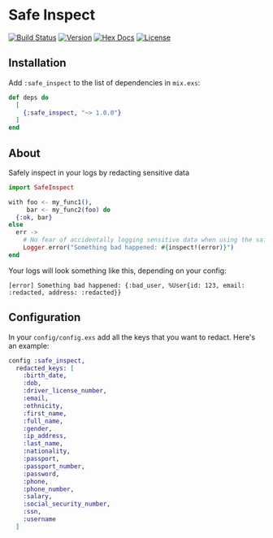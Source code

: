 # Safe Inspect

[![Build Status](https://github.com/crewfinance/safe-inspect/actions/workflows/elixir.yml/badge.svg)](https://github.com/crewfinance/safe-inspect/actions)
[![Version](https://img.shields.io/hexpm/v/safe_inspect.svg)](https://hex.pm/packages/safe_inspect)
[![Hex Docs](https://img.shields.io/badge/hex-docs-lightgreen.svg)](https://hexdocs.pm/safe_inspect/readme.html)
[![License](https://img.shields.io/badge/License-Apache-blue.svg)](https://opensource.org/license/apache-2-0)

## Installation

Add `:safe_inspect` to the list of dependencies in `mix.exs`:

```elixir
def deps do
  [
    {:safe_inspect, "~> 1.0.0"}
  ]
end
```

## About

Safely inspect in your logs by redacting sensitive data

```elixir
import SafeInspect

with foo <- my_func1(),
     bar <- my_func2(foo) do
  {:ok, bar}
else
  err ->
    # No fear of accidentally logging sensitive data when using the safe `inspect!`
    Logger.error("Something bad happened: #{inspect!(error)}")
end
```

Your logs will look something like this, depending on your config:

```
[error] Something bad happened: {:bad_user, %User{id: 123, email: :redacted, address: :redacted}}
```

## Configuration

In your `config/config.exs` add all the keys that you want to redact. Here's an example:

```elixir
config :safe_inspect,
  redacted_keys: [
    :birth_date,
    :dob,
    :driver_license_number,
    :email,
    :ethnicity,
    :first_name,
    :full_name,
    :gender,
    :ip_address,
    :last_name,
    :nationality,
    :passport,
    :passport_number,
    :password,
    :phone,
    :phone_number,
    :salary,
    :social_security_number,
    :ssn,
    :username
  ]
```

